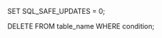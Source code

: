 <!-- How do we remove data from a database?
You can DELETE your records as well. 

If you are getting an error regarding SQL SAFE UPDATES, run the following command to let MySQL Workbench know that you know what you are doing and you want to DELETE stuff from the database -->

SET SQL_SAFE_UPDATES = 0;

<!-- 
Deleting Records
The SQL command pattern for deleting/removing records is as follows: -->

DELETE FROM table_name WHERE condition;

<!-- IMPORTANT: if WHERE condition is not added to the DELETE statement, it will delete all the records on the table. -->